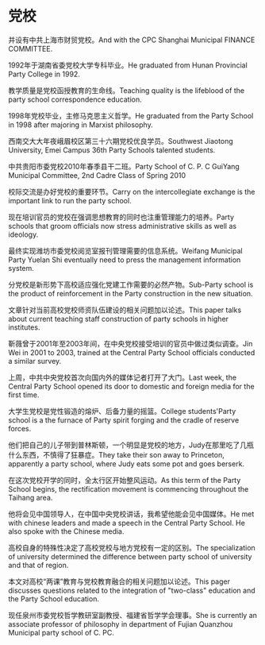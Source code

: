 # 党校

<p><span class="chinese">并设有中共上海市财贸党校。</span><span class="english">And with the CPC Shanghai Municipal FINANCE COMMITTEE.</span></p>

<p><span class="chinese">1992年于湖南省委党校大学专科毕业。</span><span class="english">He graduated from Hunan Provincial Party College in 1992.</span></p>

<p><span class="chinese">教学质量是党校函授教育的生命线。</span><span class="english">Teaching quality is the lifeblood of the party school correspondence education.</span></p>

<p><span class="chinese">1998年党校毕业，主修马克思主义哲学。</span><span class="english">He graduated from the Party School in 1998 after majoring in Marxist philosophy.</span></p>

<p><span class="chinese">西南交大大年夜峨眉校区第三十六期党校优良学员。</span><span class="english">Southwest Jiaotong University, Emei Campus 36th Party Schools talented students.</span></p>

<p><span class="chinese">中共贵阳市委党校2010年春季县干二班。</span><span class="english">Party School of C. P. C GuiYang Municipal Committee, 2nd Cadre Class of Spring 2010</span></p>

<p><span class="chinese">校际交流是办好党校的重要环节。</span><span class="english">Carry on the intercollegiate exchange is the important link to run the party school.</span></p>

<p><span class="chinese">现在培训官员的党校在强调思想教育的同时也注重管理能力的培养。</span><span class="english">Party schools that groom officials now stress administrative skills as well as ideology.</span></p>

<p><span class="chinese">最终实现潍坊市委党校阅览室报刊管理需要的信息系统。</span><span class="english">Weifang Municipal Party Yuelan Shi eventually need to press the management information system.</span></p>

<p><span class="chinese">分党校是新形势下高校适应强化党建工作需要的必然产物。</span><span class="english">Sub-Party school is the product of reinforcement in the Party construction in the new situation.</span></p>

<p><span class="chinese">文章针对当前高校党校师资队伍建设的相关问题加以论述。</span><span class="english">This paper talks about current teaching staff construction of party schools in higher institutes.</span></p>

<p><span class="chinese">靳薇曾于2001年至2003年间，在中央党校接受培训的官员中做过类似调查。</span><span class="english">Jin Wei in 2001 to 2003, trained at the Central Party School officials conducted a similar survey.</span></p>

<p><span class="chinese">上周，中共中央党校首次向国内外的媒体记者打开了大门。</span><span class="english">Last week, the Central Party School opened its door to domestic and foreign media for the first time.</span></p>

<p><span class="chinese">大学生党校是党性锻造的熔炉、后备力量的摇篮。</span><span class="english">College students'Party school is a the furnace of Party spirit forging and the cradle of reserve forces.</span></p>

<p><span class="chinese">他们把自己的儿子带到普林斯顿，一个明显是党校的地方，Judy在那里吃了几瓶什么东西，不慎得了狂暴症。</span><span class="english">They take their son away to Princeton, apparently a party school, where Judy eats some pot and goes berserk.</span></p>

<p><span class="chinese">在这次党校开学的同时，全太行区开始整风运动。</span><span class="english">As this term of the Party School begins, the rectification movement is commencing throughout the Taihang area.</span></p>

<p><span class="chinese">他将会见中国领导人，在中国中央党校讲话，我希望他能会见中国媒体。</span><span class="english">He met with chinese leaders and made a speech in the Central Party School. He also spoke with the Chinese media.</span></p>

<p><span class="chinese">高校自身的特殊性决定了高校党校与地方党校有一定的区别。</span><span class="english">The specialization of university determined the difference between party school of university and that of region.</span></p>

<p><span class="chinese">本文对高校“两课”教育与党校教育融合的相关问题加以论述。</span><span class="english">This pager discusses questions related to the integration of "two-class" education and the Party School education.</span></p>

<p><span class="chinese">现任泉州市委党校哲学教研室副教授、福建省哲学学会理事。</span><span class="english">She is currently an associate professor of philosophy in department of Fujian Quanzhou Municipal party school of C. PC.</span></p>

